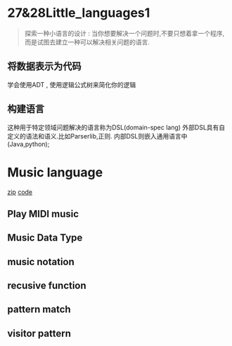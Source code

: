 # 27&28Little_languages1
> 探索一种小语言的设计
> : 
> 当你想要解决一个问题时,不要只想着拿一个程序,而是试图去建立一种可以解决相关问题的语言.

## 将数据表示为代码
学会使用ADT , 使用逻辑公式树来简化你的逻辑


## 构建语言
这种用于特定领域问题解决的语言称为DSL(domain-spec lang)
外部DSL具有自定义的语法和语义.比如Parserlib,正则.
内部DSL则嵌入通用语言中(Java,python);

# Music language
[zip](./ex27-music-starting.zip)
[code](./27Code.md)

## Play MIDI music
## Music Data Type
## music notation
## recusive function
## pattern match
## visitor pattern
